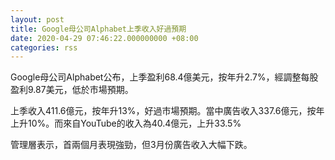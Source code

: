 ```yaml
---
layout: post
title: Google母公司Alphabet上季收入好過預期
date: 2020-04-29 07:46:22.000000000 +08:00
categories: rss
---
```


Google母公司Alphabet公布，上季盈利68.4億美元，按年升2.7%，經調整每股盈利9.87美元，低於市場預期。

上季收入411.6億元，按年升13%，好過市場預期。當中廣告收入337.6億元，按年上升10%。而來自YouTube的收入為40.4億元，上升33.5%

管理層表示，首兩個月表現強勁，但3月份廣告收入大幅下跌。
